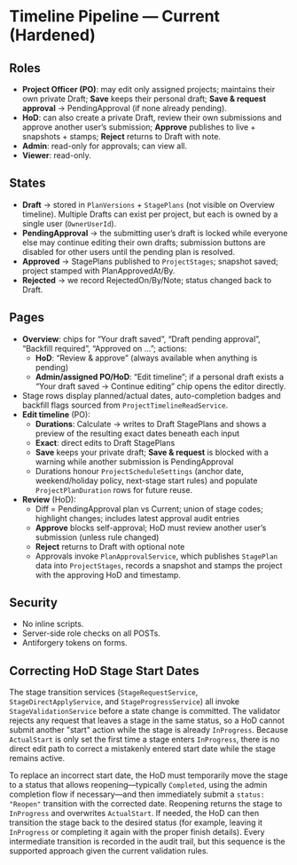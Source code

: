 # Timeline Pipeline — Current (Hardened)

## Roles
- **Project Officer (PO)**: may edit only assigned projects; maintains their own private Draft; **Save** keeps their personal draft; **Save & request approval** → PendingApproval (if none already pending).
- **HoD**: can also create a private Draft, review their own submissions and approve another user’s submission; **Approve** publishes to live + snapshots + stamps; **Reject** returns to Draft with note.
- **Admin**: read-only for approvals; can view all.
- **Viewer**: read-only.

## States
- **Draft** → stored in `PlanVersions` + `StagePlans` (not visible on Overview timeline). Multiple Drafts can exist per project, but each is owned by a single user (`OwnerUserId`).
- **PendingApproval** → the submitting user’s draft is locked while everyone else may continue editing their own drafts; submission buttons are disabled for other users until the pending plan is resolved.
- **Approved** → StagePlans published to `ProjectStages`; snapshot saved; project stamped with PlanApprovedAt/By.
- **Rejected** → we record RejectedOn/By/Note; status changed back to Draft.

## Pages
- **Overview**: chips for “Your draft saved”, “Draft pending approval”, “Backfill required”, “Approved on …”; actions:
  - **HoD**: “Review & approve” (always available when anything is pending)
  - **Admin/assigned PO/HoD**: “Edit timeline”; if a personal draft exists a “Your draft saved → Continue editing” chip opens the editor directly.
- Stage rows display planned/actual dates, auto-completion badges and backfill flags sourced from `ProjectTimelineReadService`.
- **Edit timeline** (PO):
  - **Durations**: Calculate → writes to Draft StagePlans and shows a preview of the resulting exact dates beneath each input
  - **Exact**: direct edits to Draft StagePlans
  - **Save** keeps your private draft; **Save & request** is blocked with a warning while another submission is PendingApproval
  - Durations honour `ProjectScheduleSettings` (anchor date, weekend/holiday policy, next-stage start rules) and populate `ProjectPlanDuration` rows for future reuse.
- **Review** (HoD):
  - Diff = PendingApproval plan vs Current; union of stage codes; highlight changes; includes latest approval audit entries
  - **Approve** blocks self-approval; HoD must review another user’s submission (unless rule changed)
  - **Reject** returns to Draft with optional note
  - Approvals invoke `PlanApprovalService`, which publishes `StagePlan` data into `ProjectStages`, records a snapshot and stamps the project with the approving HoD and timestamp.

## Security
- No inline scripts.
- Server-side role checks on all POSTs.
- Antiforgery tokens on forms.

## Correcting HoD Stage Start Dates

The stage transition services (`StageRequestService`, `StageDirectApplyService`, and
`StageProgressService`) all invoke `StageValidationService` before a state change is
committed. The validator rejects any request that leaves a stage in the same status,
so a HoD cannot submit another "start" action while the stage is already
`InProgress`. Because `ActualStart` is only set the first time a stage enters
`InProgress`, there is no direct edit path to correct a mistakenly entered start
date while the stage remains active.

To replace an incorrect start date, the HoD must temporarily move the stage to a
status that allows reopening—typically `Completed`, using the admin completion flow
if necessary—and then immediately submit a `status: "Reopen"` transition with the
corrected date. Reopening returns the stage to `InProgress` and overwrites
`ActualStart`. If needed, the HoD can then transition the stage back to the desired
status (for example, leaving it `InProgress` or completing it again with the proper
finish details). Every intermediate transition is recorded in the audit trail, but
this sequence is the supported approach given the current validation rules.
